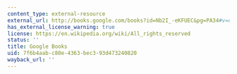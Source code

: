 ```yaml
---
content_type: external-resource
external_url: http://books.google.com/books?id=Nb2I_-eKFUEC&pg=PA34#v=onepage
has_external_license_warning: true
license: https://en.wikipedia.org/wiki/All_rights_reserved
status: ''
title: Google Books
uid: 7f6b4aab-c80e-4363-bec3-93d473240820
wayback_url: ''
---
```


